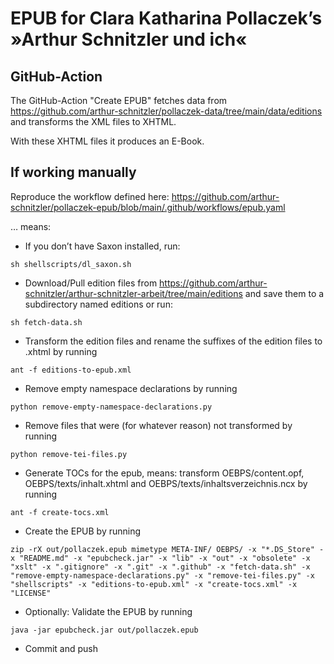 # EPUB for Clara Katharina Pollaczek’s »Arthur Schnitzler und ich«

## GitHub-Action

The GitHub-Action "Create EPUB" fetches data from https://github.com/arthur-schnitzler/pollaczek-data/tree/main/data/editions and transforms the XML files to XHTML.

With these XHTML files it produces an E-Book.

## If working manually
Reproduce the workflow defined here: https://github.com/arthur-schnitzler/pollaczek-epub/blob/main/.github/workflows/epub.yaml

… means:

- If you don’t have Saxon installed, run:
```
sh shellscripts/dl_saxon.sh
```
- Download/Pull edition files from https://github.com/arthur-schnitzler/arthur-schnitzler-arbeit/tree/main/editions and save them to a subdirectory named editions or run:
```
sh fetch-data.sh
```
- Transform the edition files and rename the suffixes of the edition files to .xhtml by running
```
ant -f editions-to-epub.xml
```
- Remove empty namespace declarations by running
```
python remove-empty-namespace-declarations.py
```
- Remove files that were (for whatever reason) not transformed by running
```
python remove-tei-files.py
```
- Generate TOCs for the epub, means: transform OEBPS/content.opf, OEBPS/texts/inhalt.xhtml and OEBPS/texts/inhaltsverzeichnis.ncx by running
```
ant -f create-tocs.xml
```
- Create the EPUB by running
```
zip -rX out/pollaczek.epub mimetype META-INF/ OEBPS/ -x "*.DS_Store" -x "README.md" -x "epubcheck.jar" -x "lib" -x "out" -x "obsolete" -x "xslt" -x ".gitignore" -x ".git" -x ".github" -x "fetch-data.sh" -x "remove-empty-namespace-declarations.py" -x "remove-tei-files.py" -x "shellscripts" -x "editions-to-epub.xml" -x "create-tocs.xml" -x "LICENSE"
```
- Optionally: Validate the EPUB by running
```
java -jar epubcheck.jar out/pollaczek.epub
```
- Commit and push
